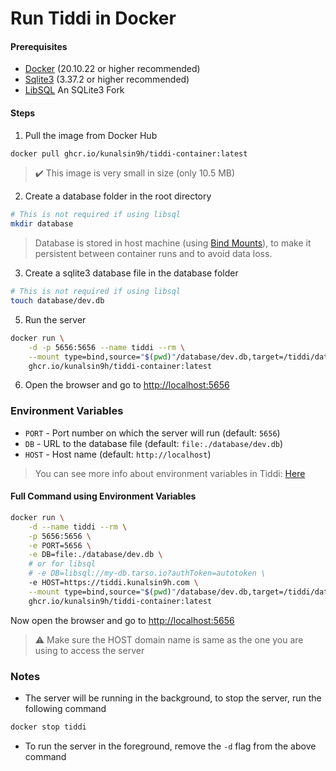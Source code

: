 # Run Tiddi in Docker

#### Prerequisites

- [Docker](https://docs.docker.com/get-docker/) (20.10.22 or higher recommended)
- [Sqlite3](https://www.sqlite.org/download.html) (3.37.2 or higher recommended)
- [LibSQL](https://github.com/tursodatabase/libsql) An SQLite3 Fork

#### Steps

1. Pull the image from Docker Hub

```bash
docker pull ghcr.io/kunalsin9h/tiddi-container:latest
```

> :heavy_check_mark: This image is very small in size (only 10.5 MB)

2. Create a database folder in the root directory

```bash
# This is not required if using libsql
mkdir database
```

> Database is stored in host machine (using [Bind Mounts](https://docs.docker.com/storage/bind-mounts/)), to make it persistent between container runs and to avoid data loss.

3. Create a sqlite3 database file in the database folder

```bash
# This is not required if using libsql
touch database/dev.db
```

5. Run the server

```bash
docker run \
    -d -p 5656:5656 --name tiddi --rm \
    --mount type=bind,source="$(pwd)"/database/dev.db,target=/tiddi/database/dev.db \
    ghcr.io/kunalsin9h/tiddi-container:latest
```

6. Open the browser and go to [http://localhost:5656](http://localhost:5656)

### Environment Variables

- `PORT` - Port number on which the server will run (default: `5656`)
- `DB` - URL to the database file (default: `file:./database/dev.db`)
- `HOST` - Host name (default: `http://localhost`)

> You can see more info about environment variables in Tiddi: [Here](https://github.com/KunalSin9h/tiddi#environment-variables)

#### Full Command using Environment Variables

```bash
docker run \
    -d --name tiddi --rm \
    -p 5656:5656 \
    -e PORT=5656 \
    -e DB=file:./database/dev.db \
    # or for libsql
    # -e DB=libsql://my-db.tarso.io?authToken=autotoken \
    -e HOST=https://tiddi.kunalsin9h.com \
    --mount type=bind,source="$(pwd)"/database/dev.db,target=/tiddi/database/dev.db \
    ghcr.io/kunalsin9h/tiddi-container:latest
```

Now open the browser and go to [http://localhost:5656](http://localhost:5000)

> :warning: Make sure the HOST domain name is same as the one you are using to access the server

### Notes

- The server will be running in the background, to stop the server, run the following command

```bash
docker stop tiddi
```

- To run the server in the foreground, remove the `-d` flag from the above command
